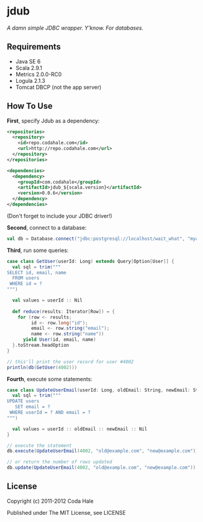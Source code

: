 jdub
====

*A damn simple JDBC wrapper. Y'know. For databases.*


Requirements
------------

* Java SE 6
* Scala 2.9.1
* Metrics 2.0.0-RC0
* Logula 2.1.3
* Tomcat DBCP (not the app server)

How To Use
----------

**First**, specify Jdub as a dependency:

```xml
<repositories>
  <repository>
    <id>repo.codahale.com</id>
    <url>http://repo.codahale.com</url>
  </repository>
</repositories>

<dependencies>
  <dependency>
    <groupId>com.codahale</groupId>
    <artifactId>jdub_${scala.version}</artifactId>
    <version>0.0.6</version>
  </dependency>
</dependencies>
```

(Don't forget to include your JDBC driver!)

**Second**, connect to a database:

```scala
val db = Database.connect("jdbc:postgresql://localhost/wait_what", "myaccount", "mypassword")
```

**Third**, run some queries:

```scala
case class GetUser(userId: Long) extends Query[Option[User]] {
  val sql = trim("""
SELECT id, email, name
  FROM users
 WHERE id = ?
""")

  val values = userId :: Nil
  
  def reduce(results: Iterator[Row]) = {
    for (row <- results;
         id <- row.long("id");
         email <- row.string("email");
         name <- row.string("name"))
      yield User(id, email, name)
  }.toStream.headOption
}

// this'll print the user record for user #4002
println(db(GetUser(4002)))
```

**Fourth**, execute some statements:

```scala
case class UpdateUserEmail(userId: Long, oldEmail: String, newEmail: String) extends Statement {
  val sql = trim("""
UPDATE users
   SET email = ?
 WHERE userId = ? AND email = ?
""")

  val values = userId :: oldEmail :: newEmail :: Nil
}

// execute the statement
db.execute(UpdateUserEmail(4002, "old@example.com", "new@example.com"))

// or return the number of rows updated
db.update(UpdateUserEmail(4002, "old@example.com", "new@example.com"))
```


License
-------

Copyright (c) 2011-2012 Coda Hale

Published under The MIT License, see LICENSE
